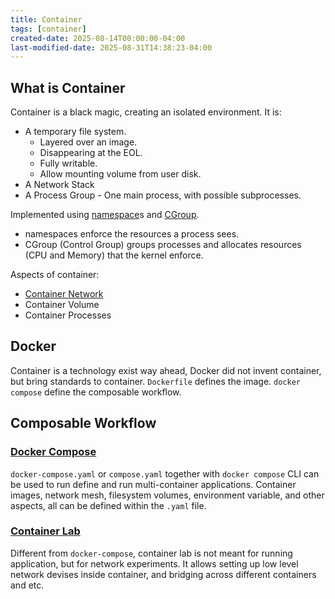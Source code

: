 ```yaml
---
title: Container
tags: [container]
created-date: 2025-08-14T00:00:00-04:00
last-modified-date: 2025-08-31T14:38:23-04:00
---
```


## What is Container

Container is a black magic, creating an isolated environment. It is:

- A temporary file system.
	- Layered over an image.
	- Disappearing at the EOL.
	- Fully writable.
	- Allow mounting volume from user disk.
- A Network Stack
- A Process Group - One main process, with possible subprocesses.

Implemented using [namespace](note/by/developer/linux_namespace.md)s and [CGroup](note/by/developer/linux_control_group.md).

- namespaces enforce the resources a process sees.
- CGroup (Control Group) groups processes and allocates resources (CPU and Memory) that the kernel enforce.

Aspects of container:

- [Container Network](note/by/developer/container_network.md)
- Container Volume
- Container Processes

## Docker

Container is a technology exist way ahead, Docker did not invent container, but bring standards to container. `Dockerfile` defines the image. `docker compose` define the composable workflow.

## Composable Workflow

### [Docker Compose](https://docs.docker.com/compose/)

`docker-compose.yaml` or `compose.yaml` together with `docker compose` CLI can be used to run define and run multi-container applications. Container images, network mesh, filesystem volumes, environment variable, and other aspects, all can be defined within the `.yaml` file.

### [Container Lab](https://containerlab.dev/)

Different from `docker-compose`, container lab is not meant for running application, but for network experiments. It allows setting up low level network devises inside container, and bridging across different containers and etc.
